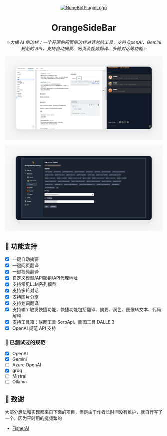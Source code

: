 <div align="center">
<a href="https://v2.nonebot.dev/store"><img src="https://s2.loli.net/2025/01/05/XYGifeDpurHO7mV.png" width="180" height="180" alt="NoneBotPluginLogo"></a>

# OrangeSideBar

_✨大橘 AI 侧边栏：一个开源的网页侧边栏对话总结工具，支持 OpenAI、Gemini 规范的 API，支持自动摘要、网页及视频翻译、多轮对话等功能✨_

</div>

![](./public/sidebar.png)

![](./public/settings.png)

## 🚀 功能支持
- [x] 一键自动摘要
- [x] 一键网页翻译
- [x] 一键视频翻译
- [x] 自定义模型/API密钥/API代理地址
- [x] 支持常见LLM系列模型
- [x] 支持多轮对话
- [x] 支持图片分享
- [x] 支持划词翻译
- [x] 支持输'/'触发快捷功能，快捷功能包括翻译、摘要、润色、图像转文本、代码解释
- [x] 支持工具箱：联网工具 SerpApi、画图工具 DALLE 3
- [x] OpenAI 规范 API 支持

### 🧪 已测试过的规范

- [x] OpenAI
- [x] Gemini
- [ ] Azure OpenAl
- [x] groq
- [ ] Mistral
- [ ] Ollama

## 🌼 致谢

大部分想法和实现都来自下面的项目，但是由于作者长时间没有维护，就自行写了一个，因为平时用的挺频繁的

- [FisherAI](https://github.com/fisherdaddy/FisherAI)
